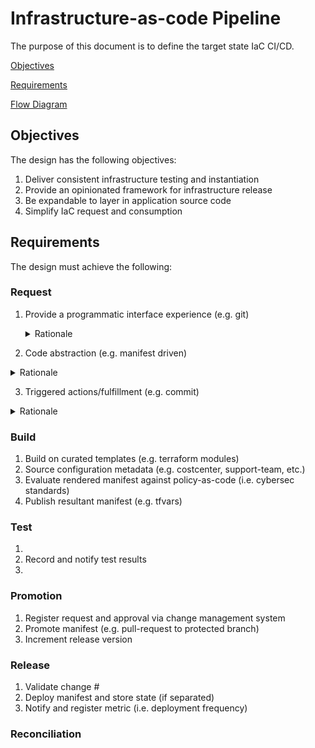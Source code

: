 # Infrastructure-as-code Pipeline

The purpose of this document is to define the target state IaC CI/CD.

[Objectives](#objectives)

[Requirements](#requirements)

[Flow Diagram](#flow-diagram)


## Objectives

The design has the following objectives:

1. Deliver consistent infrastructure testing and instantiation
2. Provide an opinionated framework for infrastructure release
3. Be expandable to layer in application source code
4. Simplify IaC request and consumption


## Requirements

The design must achieve the following:

### Request

1. Provide a programmatic interface experience (e.g. git)

    <details>
      <summary>Rationale</summary>

      - Integration with developer tools/IDEs enhances the experience.
      - Git maintains history, audit, and versioning.

    </details>

2. Code abstraction (e.g. manifest driven)

<details>
  <summary>Rationale</summary>

  - Redundant code and data should be avoided
  - Enables extension into configuration management and application source code
  - Promotes flexibility for integrated pipeline technology (e.g. maven vs gradle, terraform vs ansible, etc.)
  - Promotes flexibility for testing frameworks and transitions (e.g. regression testing of source code but not infra-code)
  - JSON or YAML would be preferred

</details>

3. Triggered actions/fulfillment (e.g. commit)

<details>
  <summary>Rationale</summary>

  - Continuous
  - Fail fast
  - Aligns to developer user journey
  - Aligns to agile way of working

</details>

### Build

1. Build on curated templates (e.g. terraform modules)
2. Source configuration metadata (e.g. costcenter, support-team, etc.)
3. Evaluate rendered manifest against policy-as-code (i.e. cybersec standards)
4. Publish resultant manifest (e.g. tfvars)

### Test

1.
2. Record and notify test results
3.

### Promotion

1. Register request and approval via change management system
2. Promote manifest (e.g. pull-request to protected branch)
3. Increment release version

### Release

1. Validate change #
2. Deploy manifest and store state (if separated)
3. Notify and register metric (i.e. deployment frequency)

### Reconciliation
